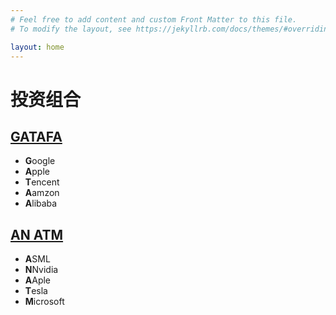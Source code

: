 ```yaml
---
# Feel free to add content and custom Front Matter to this file.
# To modify the layout, see https://jekyllrb.com/docs/themes/#overriding-theme-defaults

layout: home
---
```

# 投资组合
## [GATAFA](GATAFA)
- **G**oogle
- **A**pple
- **T**encent
- **A**amzon
- **A**libaba

## [AN ATM](AN_ATM)
- **A**SML
- **N**Nvidia
- **A**Aple
- **T**esla
- **M**icrosoft